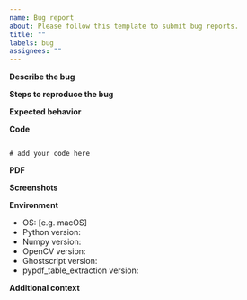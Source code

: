 ```yaml
---
name: Bug report
about: Please follow this template to submit bug reports.
title: ""
labels: bug
assignees: ""
---
```


<!-- Please read the filing issues section of the contributor's guide first: https://pypdf-table-extraction.readthedocs.io/en/latest/dev/contributing.html#filing-issues -->

**Describe the bug**

<!-- A clear and concise description of what the bug is. -->

**Steps to reproduce the bug**

<!-- Steps used to install `pypdf_table_extraction`:
1. Add step here (you can add more steps too) -->

<!-- Steps to be used to reproduce behavior:
1. Add step here (you can add more steps too) -->

**Expected behavior**

<!-- A clear and concise description of what you expected to happen. -->

**Code**

<!-- Add the pypdf_table_extraction code snippet that you used. -->

```

# add your code here
```

**PDF**

<!-- Add the PDF file that you want to extract tables from. -->

**Screenshots**

<!-- If applicable, add screenshots to help explain your problem. -->

**Environment**

- OS: [e.g. macOS]
- Python version:
- Numpy version:
- OpenCV version:
- Ghostscript version:
- pypdf_table_extraction version:

**Additional context**

<!-- Add any other context about the problem here. -->
